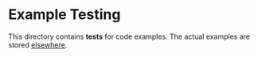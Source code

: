 # Example Testing

This directory contains **tests** for code examples.
The actual examples are stored [elsewhere](../../examples/).
